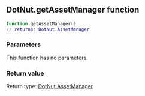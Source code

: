 ## DotNut.getAssetManager function


```lua
function getAssetManager()
// returns: DotNut.AssetManager
```


### Parameters

This function has no parameters.

### Return value

Return type: [DotNut.AssetManager](../DotNut/AssetManager.md)

